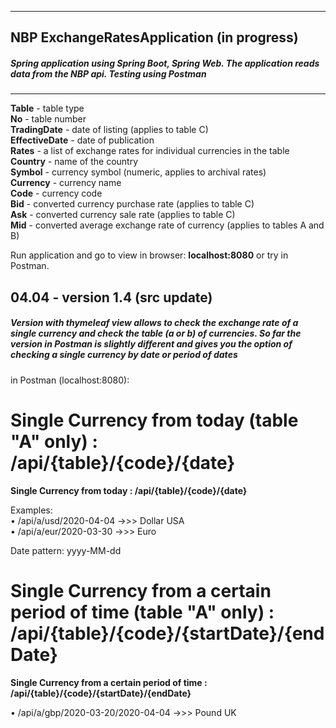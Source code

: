 ------------
NBP ExchangeRatesApplication (in progress)
------------
##### Spring application using Spring Boot, Spring Web. The application reads data from the NBP api. Testing using Postman ######

------------

**Table** - table type</br>
**No** - table number</br>
**TradingDate** - date of listing (applies to table C)</br>
**EffectiveDate** - date of publication</br>
**Rates** - a list of exchange rates for individual currencies in the table</br>
**Country** - name of the country</br>
**Symbol** - currency symbol (numeric, applies to archival rates)</br>
**Currency** - currency name</br>
**Code** - currency code</br>
**Bid** - converted currency purchase rate (applies to table C)</br>
**Ask** - converted currency sale rate (applies to table C)</br>
**Mid** - converted average exchange rate of currency (applies to tables A and B)


Run application and go to view in browser: **localhost:8080** or try in Postman.

04.04 - version 1.4 (src update)
------------
##### Version with thymeleaf view allows to check the exchange rate of a single currency and check the table (a or b) of currencies. So far the version in Postman is slightly different and gives you the option of checking a single currency by date or period of dates #####

in Postman (localhost:8080):

**Single Currency from today (table "A" only) : /api/{table}/{code}/{date}**</br>
=======
**Single Currency from today  : /api/{table}/{code}/{date}**</br>

Examples:</br>
• /api/a/usd/2020-04-04 ->>> Dollar USA </br>
• /api/a/eur/2020-03-30 ->>> Euro</br>

Date pattern: yyyy-MM-dd

**Single Currency from a certain period of time (table "A" only) : /api/{table}/{code}/{startDate}/{endDate}**  
=======
**Single Currency from a certain period of time : /api/{table}/{code}/{startDate}/{endDate}**  
 

• /api/a/gbp/2020-03-20/2020-04-04 ->>> Pound UK</br>

